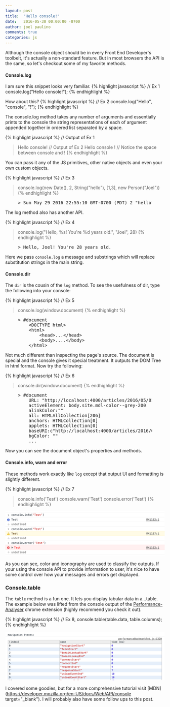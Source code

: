 ```yaml
---
layout: post
title:  "Hello console!"
date:   2016-05-30 00:00:00 -0700
author: joel paulino
comments: true
categories: js
---
```

Although the console object should be in every Front End Developer's toolbelt, it's actually a non-standard
feature.<!--more--> But in most browsers the API is the same, so let's checkout some of my favorite methods.

#### Console.log
I am sure this snippet looks very familiar.
{% highlight javascript %}
// Ex 1
console.log("Hello console!");
{% endhighlight %}

How about this?
{% highlight javascript %}
// Ex 2
console.log("Hello", "console", "!");
{% endhighlight %}

The console.log method takes any number of arguments and essentially prints to the console the string representations of each
of argument appended together in ordered list separated by a space.

{% highlight javascript %}
// Output of Ex 1
> Hello console!
// Output of Ex 2
> Hello console ! // Notice the space between console and !
{% endhighlight %}

You can pass it any of the JS primitives, other native objects and even your own custom objects.

{% highlight javascript %}
// Ex 3
> console.log(new Date(), 2, String("hello"), [1,3], new Person("Joel"))
{% endhighlight %}

<figure class="highlight">
<pre class="output">> Sun May 29 2016 22:55:10 GMT-0700 (PDT) 2 "hello" [1, 3] Person {name: "Joel"}</pre>
</figure>

The log method also has another API.

{% highlight javascript %}
// Ex 4
> console.log("Hello, %s! You're %d years old.", "Joel", 28)
{% endhighlight %}

<figure class="highlight">
<pre class="output">> Hello, Joel! You're 28 years old.</pre>
</figure>

Here we pass <code>console.log</code> a message and substrings which will replace substitution strings in the main string.

#### Console.dir
The `dir` is the cousin of the `log` method. To see the usefulness of dir, type the following into your console:

{% highlight javascript %}
// Ex 5
> console.log(window.document)
{% endhighlight %}

<figure class="highlight">
<pre class="output">
> #document
    &lt;DOCTYPE html&gt;
    &lt;html&gt;
        &lt;head&gt;...&lt;/head&gt;
        &lt;body&gt;....&lt;/body&gt;
    &lt;/html&gt;
</pre>
</figure>

Not much different than inspecting the page's source. The document is special and the console gives it special treatment.
It outputs the DOM Tree in html format. Now try the following:

{% highlight javascript %}
// Ex 6
> console.dir(window.document)
{% endhighlight %}

<figure class="highlight">
<pre class="output">
> #document
    URL: "http://localhost:4000/articles/2016/05/01/hello-console/"
    activeElement: body.site.mdl-color--grey-200
    alinkColor:""
    all: HTMLAllCollection[206]
    anchors: HTMLCollection[0]
    applets: HTMLCollection[0]
    baseURI:c"http://localhost:4000/articles/2016/05/01/hello-console/"
    bgColor: ""
    ...
</pre>
</figure>

Now you can see the document object's properties and methods.

#### Console.info, warn and error

These methods work exactly like `log` except that output UI and formatting is slightly different.

{% highlight javascript %}
// Ex 7
> console.info('Test')
> console.warn('Test')
> console.error('Test')
{% endhighlight %}

![alt text][ex-7-out]

As you can see, color and iconography are used to classify the outputs. If your using the console API to provide information to user,
it's nice to have some control over how your messages and errors get displayed.


### Console.table

The `table` method is a fun one. It lets you display tabular data in a...table. The example below was lifted from the console
output of the [Performance-Analyser](https://chrome.google.com/webstore/detail/performance-analyser/djgfmlohefpomchfabngccpbaflcahjf?hl=en)
chrome extension (highly recommend you check it out).

{% highlight javascript %}
// Ex 8,
console.table(table.data, table.columns);
{% endhighlight %}

![alt text][ex-8-out]

I covered some goodies, but for a more comprehensive tutorial visit [MDN](https://developer.mozilla.org/en-US/docs/Web/API/console target="_blank").
I will probably also have some follow ups to this post.


[ex-7-out]: /img/post/2016/05/30/ex-7-out.png "Example 7 output"
[ex-8-out]: /img/post/2016/05/30/ex-8-out.png "Example 8 output"

